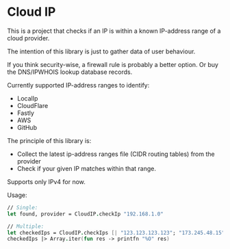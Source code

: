 Cloud IP
========

This is a project that checks if an IP is within a known IP-address range of a cloud provider.

The intention of this library is just to gather data of user behaviour.

If you think security-wise, a firewall rule is probably a better option.
Or buy the DNS/IPWHOIS lookup database records.

Currently supported IP-address ranges to identify:

- LocalIp
- CloudFlare
- Fastly
- AWS
- GitHub

The principle of this library is:
- Collect the latest ip-address ranges file (CIDR routing tables) from the provider
- Check if your given IP matches within that range.

Supports only IPv4 for now.

Usage:
```fsharp
// Single:
let found, provider = CloudIP.checkIp "192.168.1.0"

// Multiple:
let checkedIps = CloudIP.checkIps [| "123.123.123.123"; "173.245.48.15" |]
checkedIps |> Array.iter(fun res -> printfn "%O" res)

```